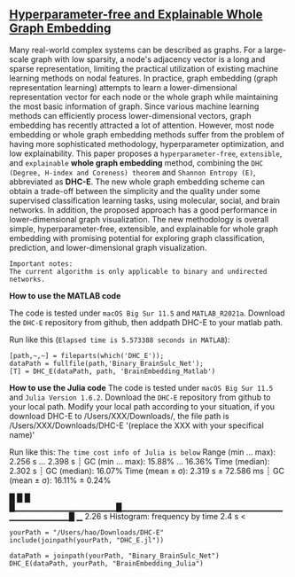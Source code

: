 ## [Hyperparameter-free and Explainable Whole Graph Embedding](https://arxiv.org/abs/2108.02113)

Many real-world complex systems can be described as graphs. For a large-scale graph with low sparsity, a node's adjacency vector is a long and sparse representation, limiting the practical utilization of existing machine learning methods on nodal features. In practice, graph embedding (graph representation learning) attempts to learn a lower-dimensional representation vector for each node or the whole graph while maintaining the most basic information of graph. Since various machine learning methods can efficiently process lower-dimensional vectors, graph embedding has recently attracted a lot of attention. However, most node embedding or whole graph embedding methods suffer from the problem of having more sophisticated methodology, hyperparameter optimization, and low explainability. This paper proposes a `hyperparameter-free`, `extensible`, and `explainable` **whole graph embedding** method, combining the `DHC (Degree, H-index and Coreness) theorem` and `Shannon Entropy (E)`, abbreviated as **DHC-E**. The new whole graph embedding scheme can obtain a trade-off between the simplicity and the quality under some supervised classification learning tasks, using molecular, social, and brain networks. In addition, the proposed approach has a good performance in lower-dimensional graph visualization. The new methodology is overall simple, hyperparameter-free, extensible, and explainable for whole graph embedding with promising potential for exploring graph classification, prediction, and lower-dimensional graph visualization.

```
Important notes:
The current algorithm is only applicable to binary and undirected networks.
```

**How to use the MATLAB code** 

The code is tested under `macOS Big Sur 11.5` and `MATLAB_R2021a`.
Download the `DHC-E` repository from github, then addpath DHC-E to your matlab path.

Run like this (`Elapsed time is 5.573388 seconds in MATLAB`):
```
[path,~,~] = fileparts(which('DHC_E'));
dataPath = fullfile(path,'Binary_BrainSulc_Net');
[T] = DHC_E(dataPath, path, 'BrainEmbedding_Matlab')
```

**How to use the Julia code**
The code is tested under `macOS Big Sur 11.5` and `Julia Version 1.6.2`.
Download the `DHC-E` repository from github to your local path. 
Modify your local path according to your situation, if you download DHC-E to /Users/XXX/Downloads/, the file path is /Users/XXX/Downloads/DHC-E '(replace the XXX with your specifical name)'

Run like this:
`The time cost info of Julia is below`
Range (min … max):  2.256 s …   2.398 s  ┊ GC (min … max): 15.88% … 16.36%
Time  (median):     2.302 s              ┊ GC (median):    16.07%
Time  (mean ± σ):   2.319 s ± 72.586 ms  ┊ GC (mean ± σ):  16.11% ±  0.24%

  █                 █                                     █  
  █▁▁▁▁▁▁▁▁▁▁▁▁▁▁▁▁▁█▁▁▁▁▁▁▁▁▁▁▁▁▁▁▁▁▁▁▁▁▁▁▁▁▁▁▁▁▁▁▁▁▁▁▁▁▁█ ▁
  2.26 s         Histogram: frequency by time         2.4 s <

```
yourPath = "/Users/hao/Downloads/DHC-E" 
include(joinpath(yourPath, "DHC_E.jl"))

dataPath = joinpath(yourPath, "Binary_BrainSulc_Net")
DHC_E(dataPath, yourPath, "BrainEmbedding_Julia")
```